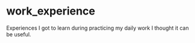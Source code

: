 # work_experience
Experiences I got to learn during practicing my daily work I thought it can be useful.
